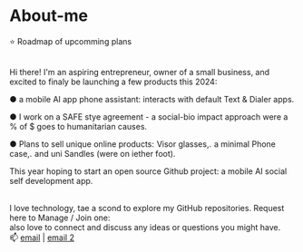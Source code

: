 # About-me
⭐ Roadmap of upcomming plans <br><br>


Hi there! I'm an aspiring entrepreneur, owner of a small business, and excited to finaly be launching a few products this 2024:<br>

 ● a mobile AI app phone assistant: interacts with default Text & Dialer apps.<br>

 ● I work on a SAFE stye agreement - a social-bio impact approach were a % of $ goes to humanitarian causes.<br>

 ● Plans to sell unique online products: Visor glasses,. a minimal Phone case,. and uni Sandles (were on iether foot).<br>

This year hoping to start an open source Github project: a mobile AI social self development app. <br><br>

I love technology, tae a scond to explore my GitHub repositories. Request here to Manage / Join one: <br>
also love to connect and discuss any ideas or questions you might have.<br>
📫  <a href="mailto: support@bowhip.org">email</a> | <a href="mailto: adkinscc@gmailcom">email 2</a>
